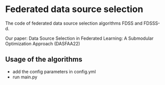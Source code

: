 # Federated data source selection
The code of federated data source selection algorithms FDSS and FDSSS-d.

Our paper: Data Source Selection in Federated Learning: A Submodular Optimization Approach (DASFAA22)
## Usage of the algorithms
* add the config parameters in config.yml
* run main.py
